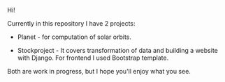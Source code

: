 Hi!

Currently in this repository I have 2 projects:

- Planet - for computation of solar orbits.

- Stockproject - It covers transformation of data and building a website with Django. For frontend I used Bootstrap template.

Both are  work in progress, but I hope you'll enjoy what you see.
